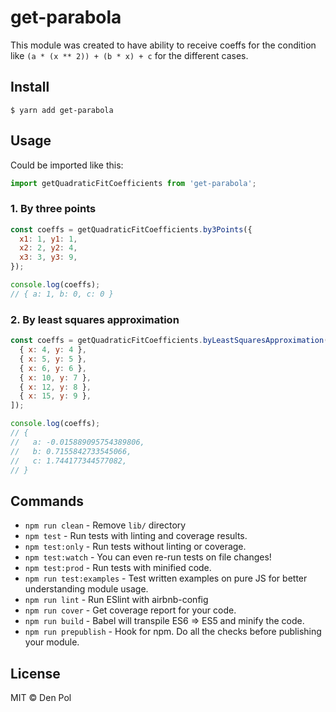 # get-parabola

This module was created to have ability to receive coeffs for the condition like `(a * (x ** 2)) + (b * x) + c` for the different cases.

## Install

```
$ yarn add get-parabola
```

## Usage

Could be imported like this:

```javascript
import getQuadraticFitCoefficients from 'get-parabola';
```

### 1. By three points

```javascript
const coeffs = getQuadraticFitCoefficients.by3Points({
  x1: 1, y1: 1,
  x2: 2, y2: 4,
  x3: 3, y3: 9,
});

console.log(coeffs);
// { a: 1, b: 0, c: 0 }
```

### 2. By least squares approximation

```javascript
const coeffs = getQuadraticFitCoefficients.byLeastSquaresApproximation([
  { x: 4, y: 4 },
  { x: 5, y: 5 },
  { x: 6, y: 6 },
  { x: 10, y: 7 },
  { x: 12, y: 8 },
  { x: 15, y: 9 },
]);

console.log(coeffs);
// {
//   a: -0.015889095754389806,
//   b: 0.7155842733545066,
//   c: 1.744177344577082,
// }
```

## Commands

- `npm run clean` - Remove `lib/` directory
- `npm test` - Run tests with linting and coverage results.
- `npm test:only` - Run tests without linting or coverage.
- `npm test:watch` - You can even re-run tests on file changes!
- `npm test:prod` - Run tests with minified code.
- `npm run test:examples` - Test written examples on pure JS for better understanding module usage.
- `npm run lint` - Run ESlint with airbnb-config
- `npm run cover` - Get coverage report for your code.
- `npm run build` - Babel will transpile ES6 => ES5 and minify the code.
- `npm run prepublish` - Hook for npm. Do all the checks before publishing your module.

## License

MIT © Den Pol
